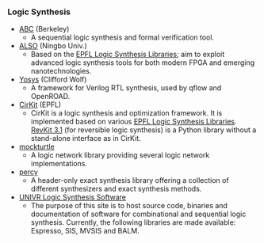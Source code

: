 ### Logic Synthesis
 - [ABC](https://github.com/berkeley-abc/abc) (Berkeley)
   - A sequential logic synthesis and formal verification tool.
 - [ALSO](https://github.com/nbulsi/also) (Ningbo Univ.)
   - Based on the [EPFL Logic Synthesis Libraries](https://github.com/lsils/lstools-showcase); aim to exploit advanced logic synthesis tools for both modern FPGA and emerging nanotechnologies.
 - [Yosys](https://github.com/YosysHQ/yosys) (Clifford Wolf)
   - A framework for Verilog RTL synthesis, used by qflow and OpenROAD.
 - [CirKit](https://github.com/msoeken/cirkit) (EPFL)
   - CirKit is a logic synthesis and optimization framework. It is implemented based on various [EPFL Logic Synthesis Libraries](https://github.com/lsils/lstools-showcase). [RevKit 3.1](https://github.com/msoeken/revkit) (for reversible logic synthesis) is a Python library without a stand-alone interface as in CirKit. 
 - [mockturtle](https://github.com/lsils/mockturtle)
   - A logic network library providing several logic network implementations.
 - [percy](https://github.com/whaaswijk/percy)
   - A header-only exact synthesis library offering a collection of different synthesizers and exact synthesis methods.
 - [UNIVR Logic Synthesis Software](https://jackhack96.github.io/logic-synthesis/index.html)
   - The purpose of this site is to host source code, binaries and documentation of software for combinational and sequential logic synthesis. Currently, the following libraries are made available: Espresso, SIS, MVSIS and BALM. 
